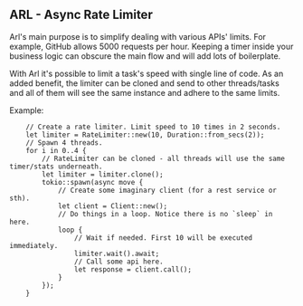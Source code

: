 ## ARL - Async Rate Limiter

Arl's main purpose is to simplify dealing with various APIs' limits.
For example, GitHub allows 5000 requests per hour.
Keeping a timer inside your business logic can obscure the main flow and will 
add lots of boilerplate.

With Arl it's possible to limit a task's speed with single line of code.
As an added benefit, the limiter can be cloned and send to other threads/tasks 
and all of them will see the same instance and adhere to the same limits.

Example:

```
    // Create a rate limiter. Limit speed to 10 times in 2 seconds.
    let limiter = RateLimiter::new(10, Duration::from_secs(2));
    // Spawn 4 threads.
    for i in 0..4 {
        // RateLimiter can be cloned - all threads will use the same timer/stats underneath.
        let limiter = limiter.clone();
        tokio::spawn(async move {
            // Create some imaginary client (for a rest service or sth).
            let client = Client::new();
            // Do things in a loop. Notice there is no `sleep` in here.
            loop {
                // Wait if needed. First 10 will be executed immediately.
                limiter.wait().await;
                // Call some api here.
                let response = client.call();
            }
        });
    }
```